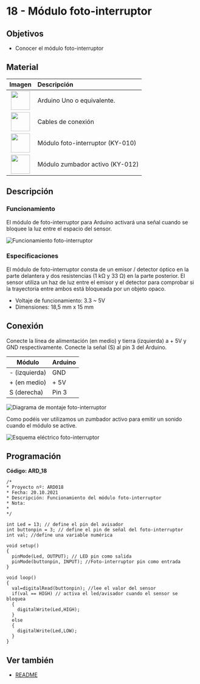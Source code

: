 # 18 - Módulo foto-interruptor

## Objetivos

- Conocer el módulo foto-interruptor

## Material

|                               Imagen                               | Descripción                      |
| :----------------------------------------------------------------: | :------------------------------ |
| <img src="./../imatges/mat/mat_unor3.png" width="50" height="50">  | Arduino Uno o equivalente.       |
| <img src="./../imatges/mat/mat_cables.png" width="50" height="50"> | Cables de conexión              |
| <img src="./../imatges/mat/mat_KY-010.png" width="50" height="50"> | Módulo foto-interruptor (KY-010) |
| <img src="./../imatges/mat/mat_KY-012.png" width="50" height="50"> | Módulo zumbador activo (KY-012)  |

## Descripción

### Funcionamiento

El módulo de foto-interruptor para Arduino activará una señal cuando se
bloquee la luz entre el espacio del sensor.

![Funcionamiento foto-interruptor](../imatges/ard/ard_18_01.jpeg)

### Especificaciones

El módulo de foto-interruptor consta de un emisor / detector óptico en la
parte delantera y dos resistencias (1 kΩ y 33 Ω) en la parte posterior.
El sensor utiliza un haz de luz entre el emisor y el detector para
comprobar si la trayectoria entre ambos está bloqueada por un
objeto opaco.

- Voltaje de funcionamiento: 3.3 ~ 5V
- Dimensiones: 18,5 mm x 15 mm

## Conexión

Conecte la línea de alimentación (en medio) y tierra (izquierda) a + 5V y GND
respectivamente. Conecte la señal (S) al pin 3 del Arduino.

| Módulo        | Arduino |
| ------------ | ------- |
| - (izquierda) | GND     |
| + (en medio)    | + 5V    |
| S (derecha)    | Pin 3   |

![Diagrama de montaje foto-interruptor](../imatges/ard/ard_18_02.png)

Como podéis ver utilizamos un zumbador activo para emitir un sonido cuando el
módulo se active.

![Esquema eléctrico foto-interruptor](../imatges/ard/ard_18_03.png)

## Programación

**Código: ARD_18**

```Arduino
/*
* Proyecto nº: ARD018
* Fecha: 20.10.2021
* Descripción: Funcionamiento del módulo foto-interruptor
* Nota:
*
*/

int Led = 13; // define el pin del avisador
int buttonpin = 3; // define el pin de señal del foto-interruptor
int val; //define una variable numérica

void setup()
{
  pinMode(Led, OUTPUT); // LED pin como salida
  pinMode(buttonpin, INPUT); //Foto-interruptor pin como entrada
}

void loop()
{
  val=digitalRead(buttonpin); //lee el valor del sensor
  if(val == HIGH) // activa el led/avisador cuando el sensor se bloquea
  {
    digitalWrite(Led,HIGH);
  }
  else
  {
    digitalWrite(Led,LOW);
  }
}
```

## Ver también

- [README](../README.md)
